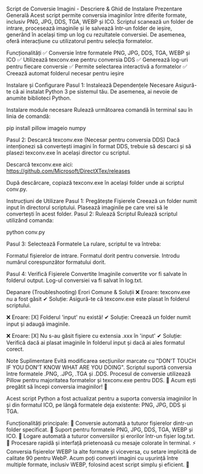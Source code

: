 Script de Conversie Imagini - Descriere & Ghid de Instalare Prezentare Generală Acest script permite conversia imaginilor între diferite formate, inclusiv PNG, JPG, DDS, TGA, WEBP și ICO. Scriptul scanează un folder de intrare, procesează imaginile și le salvează într-un folder de ieșire, generând în același timp un log cu rezultatele conversiei. De asemenea, oferă interacțiune cu utilizatorul pentru selecția formatelor.

Funcționalități ✅ Conversie între formatele PNG, JPG, DDS, TGA, WEBP și ICO ✅ Utilizează texconv.exe pentru conversia DDS ✅ Generează log-uri pentru fiecare conversie ✅ Permite selectarea interactivă a formatelor ✅ Creează automat folderul necesar pentru ieșire

Instalare și Configurare Pasul 1: Instalează Dependențele Necesare Asigură-te că ai instalat Python 3 pe sistemul tău. De asemenea, ai nevoie de anumite biblioteci Python.

Instalare module necesare Rulează următoarea comandă în terminal sau în linia de comandă:

pip install pillow imageio numpy

Pasul 2: Descarcă texconv.exe (Necesar pentru conversia DDS) Dacă intenționezi să convertești imagini în format DDS, trebuie să descarci și să plasezi texconv.exe în același director cu scriptul.

Descarcă texconv.exe aici: https://github.com/Microsoft/DirectXTex/releases

După descărcare, copiază texconv.exe în același folder unde ai scriptul conv.py.

Instrucțiuni de Utilizare Pasul 1: Pregătește Fișierele Creează un folder numit input în directorul scriptului. Plasează imaginile pe care vrei să le convertești în acest folder. Pasul 2: Rulează Scriptul Rulează scriptul utilizând comanda:

python conv.py

Pasul 3: Selectează Formatele La rulare, scriptul te va întreba:

Formatul fișierelor de intrare. Formatul dorit pentru conversie. Introdu numărul corespunzător formatului dorit.

Pasul 4: Verifică Fișierele Convertite Imaginile convertite vor fi salvate în folderul output. Log-ul conversiei va fi salvat în log.txt.

Depanare (Troubleshooting) Erori Comune & Soluții ❌ Eroare: texconv.exe nu a fost găsit ✔ Soluție: Asigură-te că texconv.exe este plasat în folderul scriptului.

❌ Eroare: [X] Folderul 'input' nu există! ✔ Soluție: Creează un folder numit input și adaugă imaginile.

❌ Eroare: [X] Nu s-au găsit fișiere cu extensia .xxx în 'input' ✔ Soluție: Verifică dacă ai plasat imaginile în folderul input și dacă ai ales formatul corect.

Note Suplimentare Evită modificarea secțiunilor marcate cu "DON'T TOUCH IF YOU DON'T KNOW WHAT ARE YOU DOING". Scriptul suportă conversia între formatele .PNG, .JPG, .TGA și .DDS. Procesul de conversie utilizează Pillow pentru majoritatea formatelor și texconv.exe pentru DDS. 🚀 Acum ești pregătit să începi conversia imaginilor! 🚀

Acest script Python a fost actualizat pentru a suporta conversia imaginilor în și din formatul ICO, pe lângă formatele deja existente: PNG, JPG, DDS și TGA.

Funcționalități principale:
📂 Conversie automată a tuturor fișierelor dintr-un folder specificat.
🎨 Suport pentru formatele PNG, JPG, DDS, TGA, WEBP și ICO.
📝 Logare automată a tuturor conversiilor și erorilor într-un fișier log.txt.
🔄 Procesare rapidă și interfață prietenoasă cu mesaje colorate în terminal.
⚡ Conversia fișierelor WEBP la alte formate și viceversa, cu setare implicită de calitate 90 pentru WebP.
Acum poți converti imagini cu ușurință între multiple formate, inclusiv WEBP, folosind acest script simplu și eficient. 🚀
